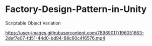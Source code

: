 # Factory-Design-Pattern-in-Unity
Scriptable Object Variation


https://user-images.githubusercontent.com/78969017/196051663-2def7e07-fd51-44d0-bd94-88c60c4f6576.mp4

